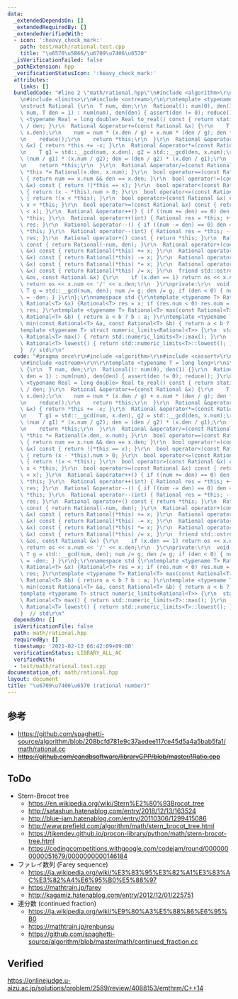 ```yaml
---
data:
  _extendedDependsOn: []
  _extendedRequiredBy: []
  _extendedVerifiedWith:
  - icon: ':heavy_check_mark:'
    path: test/math/rational.test.cpp
    title: "\u6570\u5B66/\u6709\u7406\u6570"
  _isVerificationFailed: false
  _pathExtension: hpp
  _verificationStatusIcon: ':heavy_check_mark:'
  attributes:
    links: []
  bundledCode: "#line 2 \"math/rational.hpp\"\n#include <algorithm>\r\n#include <cassert>\r\
    \n#include <limits>\r\n#include <ostream>\r\n\r\ntemplate <typename T = long long>\r\
    \nstruct Rational {\r\n  T num, den;\r\n  Rational(): num(0), den(1) {}\r\n  Rational(T\
    \ num, T den = 1) : num(num), den(den) { assert(den != 0); reduce(); }\r\n  template\
    \ <typename Real = long double> Real to_real() const { return static_cast<Real>(num)\
    \ / den; }\r\n  Rational &operator+=(const Rational &x) {\r\n    T g = std::__gcd(den,\
    \ x.den);\r\n    num = num * (x.den / g) + x.num * (den / g); den *= x.den / g;\r\
    \n    reduce();\r\n    return *this;\r\n  }\r\n  Rational &operator-=(const Rational\
    \ &x) { return *this += -x; }\r\n  Rational &operator*=(const Rational &x) {\r\
    \n    T g1 = std::__gcd(num, x.den), g2 = std::__gcd(den, x.num);\r\n    num =\
    \ (num / g1) * (x.num / g2); den = (den / g2) * (x.den / g1);\r\n    reduce();\r\
    \n    return *this;\r\n  }\r\n  Rational &operator/=(const Rational &x) { return\
    \ *this *= Rational(x.den, x.num); }\r\n  bool operator==(const Rational &x) const\
    \ { return num == x.num && den == x.den; }\r\n  bool operator!=(const Rational\
    \ &x) const { return !(*this == x); }\r\n  bool operator<(const Rational &x) const\
    \ { return (x - *this).num > 0; }\r\n  bool operator<=(const Rational &x) const\
    \ { return !(x < *this); }\r\n  bool operator>(const Rational &x) const { return\
    \ x < *this; }\r\n  bool operator>=(const Rational &x) const { return !(*this\
    \ < x); }\r\n  Rational &operator++() { if ((num += den) == 0) den = 1; return\
    \ *this; }\r\n  Rational operator++(int) { Rational res = *this; ++*this; return\
    \ res; }\r\n  Rational &operator--() { if ((num -= den) == 0) den = 1; return\
    \ *this; }\r\n  Rational operator--(int) { Rational res = *this; --*this; return\
    \ res; }\r\n  Rational operator+() const { return *this; }\r\n  Rational operator-()\
    \ const { return Rational(-num, den); }\r\n  Rational operator+(const Rational\
    \ &x) const { return Rational(*this) += x; }\r\n  Rational operator-(const Rational\
    \ &x) const { return Rational(*this) -= x; }\r\n  Rational operator*(const Rational\
    \ &x) const { return Rational(*this) *= x; }\r\n  Rational operator/(const Rational\
    \ &x) const { return Rational(*this) /= x; }\r\n  friend std::ostream &operator<<(std::ostream\
    \ &os, const Rational &x) {\r\n    if (x.den == 1) return os << x.num;\r\n   \
    \ return os << x.num << '/' << x.den;\r\n  }\r\nprivate:\r\n  void reduce() {\
    \ T g = std::__gcd(num, den); num /= g; den /= g; if (den < 0) { num = -num; den\
    \ = -den; } }\r\n};\r\nnamespace std {\r\ntemplate <typename T> Rational<T> abs(const\
    \ Rational<T> &x) {Rational<T> res = x; if (res.num < 0) res.num = -res.num; return\
    \ res; }\r\ntemplate <typename T> Rational<T> max(const Rational<T> &a, const\
    \ Rational<T> &b) { return a < b ? b : a; }\r\ntemplate <typename T> Rational<T>\
    \ min(const Rational<T> &a, const Rational<T> &b) { return a < b ? a : b; }\r\n\
    template <typename T> struct numeric_limits<Rational<T>> {\r\n  static constexpr\
    \ Rational<T> max() { return std::numeric_limits<T>::max(); }\r\n  static constexpr\
    \ Rational<T> lowest() { return std::numeric_limits<T>::lowest(); }\r\n};\r\n\
    }  // std\r\n"
  code: "#pragma once\r\n#include <algorithm>\r\n#include <cassert>\r\n#include <limits>\r\
    \n#include <ostream>\r\n\r\ntemplate <typename T = long long>\r\nstruct Rational\
    \ {\r\n  T num, den;\r\n  Rational(): num(0), den(1) {}\r\n  Rational(T num, T\
    \ den = 1) : num(num), den(den) { assert(den != 0); reduce(); }\r\n  template\
    \ <typename Real = long double> Real to_real() const { return static_cast<Real>(num)\
    \ / den; }\r\n  Rational &operator+=(const Rational &x) {\r\n    T g = std::__gcd(den,\
    \ x.den);\r\n    num = num * (x.den / g) + x.num * (den / g); den *= x.den / g;\r\
    \n    reduce();\r\n    return *this;\r\n  }\r\n  Rational &operator-=(const Rational\
    \ &x) { return *this += -x; }\r\n  Rational &operator*=(const Rational &x) {\r\
    \n    T g1 = std::__gcd(num, x.den), g2 = std::__gcd(den, x.num);\r\n    num =\
    \ (num / g1) * (x.num / g2); den = (den / g2) * (x.den / g1);\r\n    reduce();\r\
    \n    return *this;\r\n  }\r\n  Rational &operator/=(const Rational &x) { return\
    \ *this *= Rational(x.den, x.num); }\r\n  bool operator==(const Rational &x) const\
    \ { return num == x.num && den == x.den; }\r\n  bool operator!=(const Rational\
    \ &x) const { return !(*this == x); }\r\n  bool operator<(const Rational &x) const\
    \ { return (x - *this).num > 0; }\r\n  bool operator<=(const Rational &x) const\
    \ { return !(x < *this); }\r\n  bool operator>(const Rational &x) const { return\
    \ x < *this; }\r\n  bool operator>=(const Rational &x) const { return !(*this\
    \ < x); }\r\n  Rational &operator++() { if ((num += den) == 0) den = 1; return\
    \ *this; }\r\n  Rational operator++(int) { Rational res = *this; ++*this; return\
    \ res; }\r\n  Rational &operator--() { if ((num -= den) == 0) den = 1; return\
    \ *this; }\r\n  Rational operator--(int) { Rational res = *this; --*this; return\
    \ res; }\r\n  Rational operator+() const { return *this; }\r\n  Rational operator-()\
    \ const { return Rational(-num, den); }\r\n  Rational operator+(const Rational\
    \ &x) const { return Rational(*this) += x; }\r\n  Rational operator-(const Rational\
    \ &x) const { return Rational(*this) -= x; }\r\n  Rational operator*(const Rational\
    \ &x) const { return Rational(*this) *= x; }\r\n  Rational operator/(const Rational\
    \ &x) const { return Rational(*this) /= x; }\r\n  friend std::ostream &operator<<(std::ostream\
    \ &os, const Rational &x) {\r\n    if (x.den == 1) return os << x.num;\r\n   \
    \ return os << x.num << '/' << x.den;\r\n  }\r\nprivate:\r\n  void reduce() {\
    \ T g = std::__gcd(num, den); num /= g; den /= g; if (den < 0) { num = -num; den\
    \ = -den; } }\r\n};\r\nnamespace std {\r\ntemplate <typename T> Rational<T> abs(const\
    \ Rational<T> &x) {Rational<T> res = x; if (res.num < 0) res.num = -res.num; return\
    \ res; }\r\ntemplate <typename T> Rational<T> max(const Rational<T> &a, const\
    \ Rational<T> &b) { return a < b ? b : a; }\r\ntemplate <typename T> Rational<T>\
    \ min(const Rational<T> &a, const Rational<T> &b) { return a < b ? a : b; }\r\n\
    template <typename T> struct numeric_limits<Rational<T>> {\r\n  static constexpr\
    \ Rational<T> max() { return std::numeric_limits<T>::max(); }\r\n  static constexpr\
    \ Rational<T> lowest() { return std::numeric_limits<T>::lowest(); }\r\n};\r\n\
    }  // std\r\n"
  dependsOn: []
  isVerificationFile: false
  path: math/rational.hpp
  requiredBy: []
  timestamp: '2021-02-13 06:42:09+09:00'
  verificationStatus: LIBRARY_ALL_AC
  verifiedWith:
  - test/math/rational.test.cpp
documentation_of: math/rational.hpp
layout: document
title: "\u6709\u7406\u6570 (rational number)"
---
```



## 参考

- https://github.com/spaghetti-source/algorithm/blob/208bcfd781e9c37aedee117ce45d5a4a5bab5fa1/math/rational.cc
- ~~https://github.com/eandbsoftware/libraryCPP/blob/master/!Ratio.cpp~~


## ToDo

- Stern-Brocot tree
  - https://en.wikipedia.org/wiki/Stern%E2%80%93Brocot_tree
  - http://satashun.hatenablog.com/entry/2018/12/13/163524
  - http://blue-jam.hatenablog.com/entry/20110306/1299415086
  - http://www.prefield.com/algorithm/math/stern_brocot_tree.html
  - https://tjkendev.github.io/procon-library/python/math/stern-brocot-tree.html
  - https://codingcompetitions.withgoogle.com/codejam/round/0000000000051679/0000000000146184
- ファレイ数列 (Farey sequence)
  - https://ja.wikipedia.org/wiki/%E3%83%95%E3%82%A1%E3%83%AC%E3%82%A4%E6%95%B0%E5%88%97
  - https://mathtrain.jp/farey
  - http://kagamiz.hatenablog.com/entry/2012/12/01/225751
- 連分数 (continued fraction)
  - https://ja.wikipedia.org/wiki/%E9%80%A3%E5%88%86%E6%95%B0
  - https://mathtrain.jp/renbunsu
  - https://github.com/spaghetti-source/algorithm/blob/master/math/continued_fraction.cc


## Verified

https://onlinejudge.u-aizu.ac.jp/solutions/problem/2589/review/4088153/emthrm/C++14
